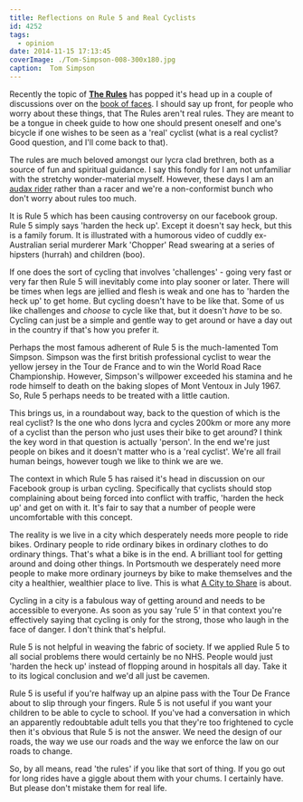 ```yaml
---
title: Reflections on Rule 5 and Real Cyclists
id: 4252
tags:
  - opinion
date: 2014-11-15 17:13:45
coverImage: ./Tom-Simpson-008-300x180.jpg
caption:  Tom Simpson
---
```


Recently the topic of [**The Rules**](http://www.velominati.com/the-rules/) has popped it's head up in a couple of discussions over on the [book of faces](https://www.facebook.com/groups/pompeybug/ "Portsmouth Cycle Forum on Facebook"). I should say up front, for people who worry about these things, that The Rules aren't real rules. They are meant to be a tongue in cheek guide to how one should present oneself and one's bicycle if one wishes to be seen as a 'real' cyclist (what is a real cyclist? Good question, and I'll come back to that).

The rules are much beloved amongst our lycra clad brethren, both as a source of fun and spiritual guidance. I say this fondly for I am not unfamiliar with the stretchy wonder-material myself. However, these days I am an [audax rider](http://www.aukweb.net/aboutauk/faq/ "What on earth is an Audax?") rather than a racer and we're a non-conformist bunch who don't worry about rules too much.

It is Rule 5 which has been causing controversy on our facebook group. Rule 5 simply says 'harden the heck up'. Except it doesn't say heck, but this is a family forum. It is illustrated with a humorous video of cuddly ex-Australian serial murderer Mark 'Chopper' Read swearing at a series of hipsters (hurrah) and children (boo).

If one does the sort of cycling that involves 'challenges' - going very fast or very far then Rule 5 will inevitably come into play sooner or later. There will be times when legs are jellied and flesh is weak and one has to 'harden the heck up' to get home. But cycling doesn't have to be like that. Some of us like challenges and _choose_ to cycle like that, but it doesn't _have_ to be so. Cycling can just be a simple and gentle way to get around or have a day out in the country if that's how you prefer it.

Perhaps the most famous adherent of Rule 5 is the much-lamented Tom Simpson. Simpson was the first british professional cyclist to wear the yellow jersey in the Tour de France and to win the World Road Race Championship. However, Simpson's willpower exceeded his stamina and he rode himself to death on the baking slopes of Mont Ventoux in July 1967\. So, Rule 5 perhaps needs to be treated with a little caution.

This brings us, in a roundabout way, back to the question of which is the real cyclist? Is the one who dons lycra and cycles 200km or more any more of a cyclist than the person who just uses their bike to get around? I think the key word in that question is actually 'person'. In the end we're just people on bikes and it doesn't matter who is a 'real cyclist'. We're all frail human beings, however tough we like to think we are we.

The context in which Rule 5 has raised it's head in discussion on our Facebook group is urban cycling. Specifically that cyclists should stop complaining about being forced into conflict with traffic, 'harden the heck up' and get on with it. It's fair to say that a number of people were uncomfortable with this concept.

The reality is we live in a city which desperately needs more people to ride bikes. Ordinary people to ride ordinary bikes in ordinary clothes to do ordinary things. That's what a bike is in the end. A brilliant tool for getting around and doing other things. In Portsmouth we desperately need more people to make more ordinary journeys by bike to make themselves and the city a healthier, wealthier place to live.  This is what [A City to Share](http://acitytoshare.org) is about.

Cycling in a city is a fabulous way of getting around and needs to be accessible to everyone. As soon as you say 'rule 5' in that context you're effectively saying that cycling is only for the strong, those who laugh in the face of danger. I don't think that's helpful.

Rule 5 is not helpful in weaving the fabric of society. If we applied Rule 5 to all social problems there would certainly be no NHS. People would just 'harden the heck up' instead of flopping around in hospitals all day. Take it to its logical conclusion and we'd all just be cavemen.

Rule 5 is useful if you're halfway up an alpine pass with the Tour De France about to slip through your fingers. Rule 5 is not useful if you want your children to be able to cycle to school. If you've had a conversation in which an apparently redoubtable adult tells you that they're too frightened to cycle then it's obvious that Rule 5 is not the answer. We need the design of our roads, the way we use our roads and the way we enforce the law on our roads to change.

So, by all means, read 'the rules' if you like that sort of thing. If you go out for long rides have a giggle about them with your chums. I certainly have. But please don't mistake them for real life.